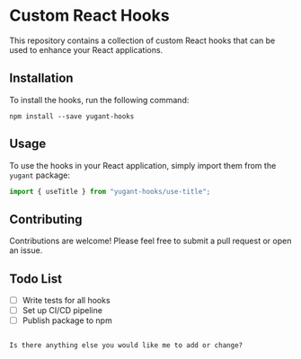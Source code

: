 # Custom React Hooks

This repository contains a collection of custom React hooks that can be used to enhance your React applications.

## Installation

To install the hooks, run the following command:

```
npm install --save yugant-hooks
```

## Usage

To use the hooks in your React application, simply import them from the `yugant` package:

```javascript
import { useTitle } from "yugant-hooks/use-title";
```

<!-- ## Available Hooks

- [`useCustomHook`](./useCustomHook.md): This hook does something amazing.
- [`useCustomHook`](./useCustomHook.md): This hook does something amazing.
- [`useCustomHook`](./useCustomHook.md): This hook does something amazing. -->

## Contributing

Contributions are welcome! Please feel free to submit a pull request or open an issue.

## Todo List

- [ ] Write tests for all hooks
- [ ] Set up CI/CD pipeline
- [ ] Publish package to npm

```

Is there anything else you would like me to add or change?
```
